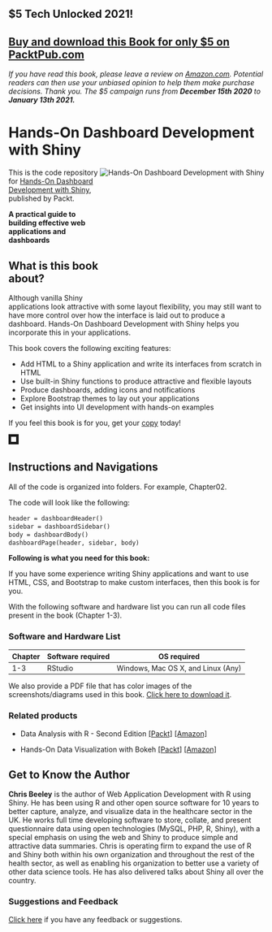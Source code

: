 ## $5 Tech Unlocked 2021!
[Buy and download this Book for only $5 on PacktPub.com](https://www.packtpub.com/product/hands-on-dashboard-development-with-shiny/9781789611557)
-----
*If you have read this book, please leave a review on [Amazon.com](https://www.amazon.com/gp/product/1789611555).     Potential readers can then use your unbiased opinion to help them make purchase decisions. Thank you. The $5 campaign         runs from __December 15th 2020__ to __January 13th 2021.__*

# Hands-On Dashboard Development with Shiny

<a href="https://www.packtpub.com/big-data-and-business-intelligence/hands-dashboard-development-shiny?utm_source=github&utm_medium=repository&utm_campaign=9781789611557"><img src="https://d255esdrn735hr.cloudfront.net/sites/default/files/imagecache/ppv4_main_book_cover/11943_cover.png" alt="Hands-On Dashboard Development with Shiny" height="256px" align="right"></a>

This is the code repository for [Hands-On Dashboard Development with Shiny](https://www.packtpub.com/big-data-and-business-intelligence/hands-dashboard-development-shiny?utm_source=github&utm_medium=repository&utm_campaign=9781789611557), published by Packt.

**A practical guide to building effective web applications and dashboards**

## What is this book about?

Although vanilla Shiny applications look attractive with some layout flexibility, you may still want to have more control over how the interface is laid out to produce a dashboard. Hands-On Dashboard Development with Shiny helps you incorporate this in your applications.

This book covers the following exciting features:
* Add HTML to a Shiny application and write its interfaces from scratch in HTML
* Use built-in Shiny functions to produce attractive and flexible layouts
* Produce dashboards, adding icons and notifications
* Explore Bootstrap themes to lay out your applications
* Get insights into UI development with hands-on examples

If you feel this book is for you, get your [copy](https://www.amazon.com/dp/1789611555) today!

<a href="https://www.packtpub.com/?utm_source=github&utm_medium=banner&utm_campaign=GitHubBanner"><img src="https://raw.githubusercontent.com/PacktPublishing/GitHub/master/GitHub.png" 
alt="https://www.packtpub.com/" border="5" /></a>


## Instructions and Navigations
All of the code is organized into folders. For example, Chapter02.

The code will look like the following:
```
header = dashboardHeader() 
sidebar = dashboardSidebar() 
body = dashboardBody() 
dashboardPage(header, sidebar, body) 
```

**Following is what you need for this book:**

If you have some experience writing Shiny applications and want to use HTML, CSS, and Bootstrap to make custom interfaces, then this book is for you.	

With the following software and hardware list you can run all code files present in the book (Chapter 1-3).

### Software and Hardware List

| Chapter  | Software required                   | OS required                        |
| -------- | ------------------------------------| -----------------------------------|
| 1-3        | RStudio                | Windows, Mac OS X, and Linux (Any) |


We also provide a PDF file that has color images of the screenshots/diagrams used in this book. [Click here to download it](https://www.packtpub.com/sites/default/files/downloads/HandsOnDashboardDevelopmentwithShiny_ColorImages.pdf).


### Related products <Other books you may enjoy>
* Data Analysis with R - Second Edition [[Packt]](https://www.packtpub.com/big-data-and-business-intelligence/data-analysis-r-second-edition?utm_source=github&utm_medium=repository&utm_campaign=9781788393720) [[Amazon]](https://www.amazon.com/dp/1788393724)

* Hands-On Data Visualization with Bokeh [[Packt]](https://www.packtpub.com/big-data-and-business-intelligence/hands-data-visualization-bokeh?utm_source=github&utm_medium=repository&utm_campaign=9781789135404) [[Amazon]](https://www.amazon.com/dp/1789135400)

## Get to Know the Author
**Chris Beeley** is the author of Web Application Development with R using Shiny. He has been using R and other open source software for 10 years to better capture, analyze, and visualize data in the healthcare sector in the UK. He works full time developing software to store, collate, and present questionnaire data using open technologies (MySQL, PHP, R, Shiny), with a special emphasis on using the web and Shiny to produce simple and attractive data summaries. Chris is operating firm to expand the use of R and Shiny both within his own organization and throughout the rest of the health sector, as well as enabling his organization to better use a variety of other data science tools. He has also delivered talks about Shiny all over the country.



### Suggestions and Feedback
[Click here](https://docs.google.com/forms/d/e/1FAIpQLSdy7dATC6QmEL81FIUuymZ0Wy9vH1jHkvpY57OiMeKGqib_Ow/viewform) if you have any feedback or suggestions.
